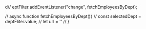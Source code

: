 d// eptFilter.addEventListener("change", fetchEmployeesByDept);

// async function fetchEmployeesByDept(){
// const selectedDept = deptFliter.value;
// let url = ''
// }
